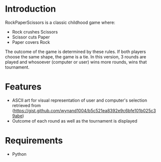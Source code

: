 # Introduction
RockPaperScissors is a classic childhood game where:
- Rock crushes Scissors
- Scissor cuts Paper
- Paper covers Rock

The outcome of the game is determined by these rules. If both players choose the same shape, the game is a tie. In this version, 3 rounds are played and whosoever (computer or user) wins more rounds, wins that tournament.

# Features
- ASCII art for visual representation of user and computer's selection retrieved from (https://gist.github.com/wynand1004/b5c521ea8392e9c6bfe101b025c39abe)
- Outcome of each round as well as the tournament is displayed

# Requirements
- Python
 
    

